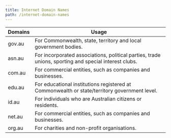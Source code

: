 ```yaml
---
title: Internet Domain Names
path: /internet-domain-names 
---
```


<div class="domain-name-table">

| Domains | Usage                                                                                                |
| ------- | ---------------------------------------------------------------------------------------------------- |
| gov.au  | For Commonwealth, state, territory and local government bodies.                                      |
| asn.au  | For incorporated associations, political parties, trade unions, sporting and special interest clubs. |
| com.au  | For commercial entities, such as companies and businesses.                                           |
| edu.au  | For educational institutions registered at Commonwealth or state/territory government level.         |
| id.au   | For individuals who are Australian citizens or residents.                                            |
| net.au  | For commercial entities, such as companies and businesses.                                           |
| org.au  | For charities and non-profit organisations.                                                          |

</div>
